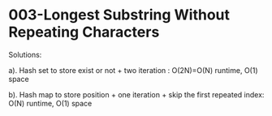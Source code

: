 003-Longest Substring Without Repeating Characters
===
Solutions:

a). Hash set to store exist or not  + two iteration : O(2N)=O(N) runtime, O(1) space

b). Hash map to store position + one iteration + skip the first repeated index: O(N) runtime, O(1) space
